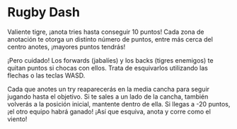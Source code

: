 # Rugby Dash

Valiente tigre, ¡anota tries hasta conseguir 10 puntos! Cada zona de anotación te otorga un distinto número de puntos, entre más cerca del centro anotes, ¡mayores puntos tendrás!

¡Pero cuidado! Los forwards (jabalíes) y los backs (tigres enemigos) te quitan puntos si chocas con ellos. Trata de esquivarlos utilizando las flechas o las teclas WASD.

Cada que anotes un try reaparecerás en la media cancha para seguir jugando hasta el objetivo. Si te sales a un lado de la cancha, también volverás a la posición inicial, mantente dentro de ella. Si llegas a -20 puntos, ¡el otro equipo habrá ganado! ¡Así que esquiva, anota y corre como el viento!
